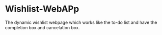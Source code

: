 # Wishlist-WebAPp
The dynamic wishlist webpage which works like the to-do list and have the completion box and cancelation box.

